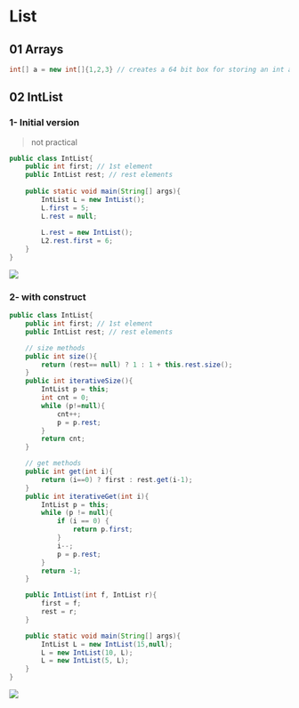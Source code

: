 # List

## 01 Arrays

```java
int[] a = new int[]{1,2,3} // creates a 64 bit box for storing an int array @
```

## 02 IntList

### **1- Initial version**

> not practical

```java
public class IntList{
	public int first; // 1st element
	public IntList rest; // rest elements
    
    public static void main(String[] args){
        IntList L = new IntList();
        L.first = 5;
        L.rest = null;
        
        L.rest = new IntList();
        L2.rest.first = 6;
    }
}
```

![](C:\Users\parki\Documents\GitHub\CS61B-projects\lessons\images\IntList.png)

### 2- with construct

```java
public class IntList{
    public int first; // 1st element
    public IntList rest; // rest elements

    // size methods
    public int size(){
        return (rest== null) ? 1 : 1 + this.rest.size();
    }
    public int iterativeSize(){
        IntList p = this;
        int cnt = 0;
        while (p!=null){
            cnt++;
            p = p.rest;
        }
        return cnt;
    }

    // get methods
    public int get(int i){
        return (i==0) ? first : rest.get(i-1);
    }
    public int iterativeGet(int i){
        IntList p = this;
        while (p != null){
            if (i == 0) {
                return p.first;
            }
            i--;
            p = p.rest;
        }
        return -1;
    }

    public IntList(int f, IntList r){
        first = f;
        rest = r;
    }

    public static void main(String[] args){
        IntList L = new IntList(15,null);
        L = new IntList(10, L);
        L = new IntList(5, L);
    }
}
```

![](C:\Users\parki\Documents\GitHub\CS61B-projects\lessons\images\IntList2.png)

